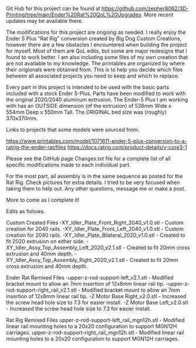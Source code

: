 Git Hub for this project can be found at https://github.com/zepher8062/3D-Printing/tree/main/Ender%20Rat%20QoL%20Upgrades. More recent updates may be available there. 

The modifications for this project are ongoing as needed.  I really enjoy the Ender 5 Plus “Rat Rig” conversion created by Big Dog Custom Creations, however there are a few obstacles I encountered when building the project for myself.  Most of them are QoL edits, but some are major redesigns that I found to work better.  I am also including some files of my own creation that are not available to my knowledge.  The printables are organized by where their origionals were obtained from.  This is to help you decide which files between all associated projects you need to keep and which to replace. 

Every part in this project is intended to be used with the basic parts included with a stock Ender 5-Plus.  Parts have been modified to work with the original 2020/2040 aluminum extrusion.  The Ender-5 Plus I am working with has an OUTSIDE dimension (of the extrusion) of 538mm Wide x 554mm Deep x 550mm Tall.  The ORIGINAL bed size was (roughly) 370x370mm.

Links to projects that some models were sourced from:

https://www.printables.com/model/1071611-ender-5-plus-conversion-to-a-ratrig-the-ender-rat/files
https://docs.ratrig.com/product-details/v-core3-1 

Please see the GitHub page Changes.txt file for a complete list of all specific modifications made to each individual part.

For the most part, all assembly is in the same sequence as posted for the Rat Rig.  Check pictures for extra details.  I tried to be very focused when taking them to help out.  Any other questions, message me or make a post.

More to come as I complete it!

Edits as follows.

Custom Created Files
-XY_Idler_Plate_Front_Right_2040_v1.0.stl - Custom creation for 2040 rails.
-XY_Idler_Plate_Front_Left_2040_v1.0.stl - Custom creation for 2040 rails.
-XY_Idler_Plate_Bilateral_2020_v1.0.stl -  Created to fit 2020 extrusion on either side.
-XY_Idler_Assy_Top_Assembly_Left_2020_v2.1.stl - Created to fit 20mm cross extrusion and 40mm depth.
-XY_Idler_Assy_Top_Assembly_Right_2020_v2.1.stl - Created to fit 20mm cross extrusion and 40mm depth.

Ender Rat Remixed Files
-upper-z-rod-support-left_v2.1.stl - Modified bracket mount to allow an 7mm insertion of 12x8mm linear rail tip.
-upper-z-rod-support-right_rail_v2.1.stl - Modified bracket mount to allow an 7mm insertion of 12x8mm linear rail tip.
-Z Motor Base Right_v2.0.stl - Increased the screw head hole size to 7.3 for easier install.
-Z Motor Base Left_v2.0.stl - Increased the screw head hole size to 7.3 for easier install. 

Rat Rig Remixed Files
upper-z-rod-support-left_rail_mgn12h.stl - Modified linear rail mounting holes to a 20x20 configuration to support MGN12H carriages. 
upper-z-rod-support-right_rail_mgn12h.stl - Modified linear rail mounting holes to a 20x20 configuration to support MGN12H carriages. 
